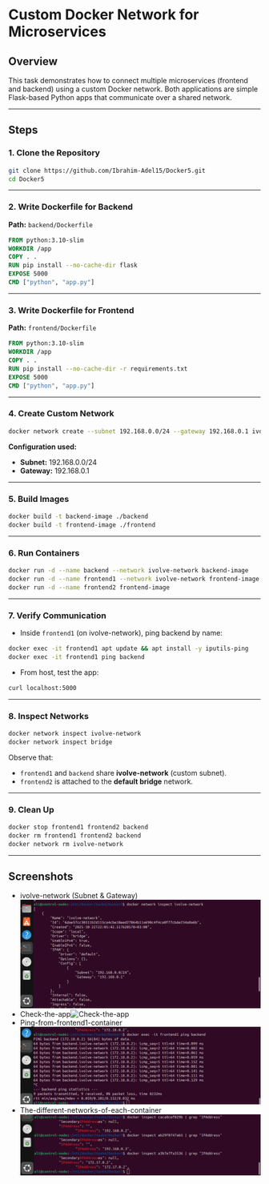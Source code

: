 # Custom Docker Network for Microservices

## Overview

This task demonstrates how to connect multiple microservices (frontend and backend) using a custom Docker network. Both applications are simple Flask-based Python apps that communicate over a shared network.

---

## Steps

### 1. Clone the Repository

```bash
git clone https://github.com/Ibrahim-Adel15/Docker5.git
cd Docker5
```

---

### 2. Write Dockerfile for Backend

**Path:** `backend/Dockerfile`

```dockerfile
FROM python:3.10-slim
WORKDIR /app
COPY . .
RUN pip install --no-cache-dir flask
EXPOSE 5000
CMD ["python", "app.py"]
```

---

### 3. Write Dockerfile for Frontend

**Path:** `frontend/Dockerfile`

```dockerfile
FROM python:3.10-slim
WORKDIR /app
COPY . .
RUN pip install --no-cache-dir -r requirements.txt
EXPOSE 5000
CMD ["python", "app.py"]
```

---

### 4. Create Custom Network

```bash
docker network create --subnet 192.168.0.0/24 --gateway 192.168.0.1 ivolve-network
```

**Configuration used:**

* **Subnet:** 192.168.0.0/24
* **Gateway:** 192.168.0.1

---

### 5. Build Images

```bash
docker build -t backend-image ./backend
docker build -t frontend-image ./frontend
```

---

### 6. Run Containers

```bash
docker run -d --name backend --network ivolve-network backend-image
docker run -d --name frontend1 --network ivolve-network frontend-image
docker run -d --name frontend2 frontend-image
```

---

### 7. Verify Communication

* Inside `frontend1` (on ivolve-network), ping backend by name:

```bash
docker exec -it frontend1 apt update && apt install -y iputils-ping
docker exec -it frontend1 ping backend
```

* From host, test the app:

```bash
curl localhost:5000
```

---

### 8. Inspect Networks

```bash
docker network inspect ivolve-network
docker network inspect bridge
```

Observe that:

* `frontend1` and `backend` share **ivolve-network** (custom subnet).
* `frontend2` is attached to the **default bridge** network.

---

### 9. Clean Up

```bash
docker stop frontend1 frontend2 backend
docker rm frontend1 frontend2 backend
docker network rm ivolve-network
```

---

## Screenshots

* ivolve-network (Subnet & Gateway)![ivolve-network](images/ivolve-network.png)
* Check-the-app![Check-the-app](images/.check-the-app.png)
* Ping-from-frontend1-container![ping-the-backend](images/ping-the-backend.png)
* The-different-networks-of-each-container![the-different-network](images/the-different-network.png)

